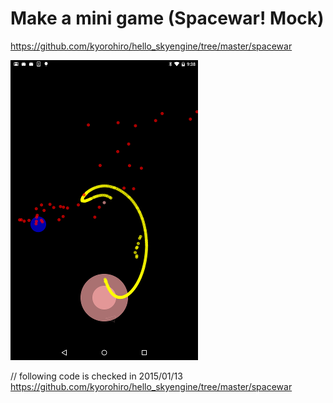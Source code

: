 # Make a mini game (Spacewar! Mock)

https://github.com/kyorohiro/hello_skyengine/tree/master/spacewar

![](screen.png)

// following code is checked in 2015/01/13
https://github.com/kyorohiro/hello_skyengine/tree/master/spacewar
